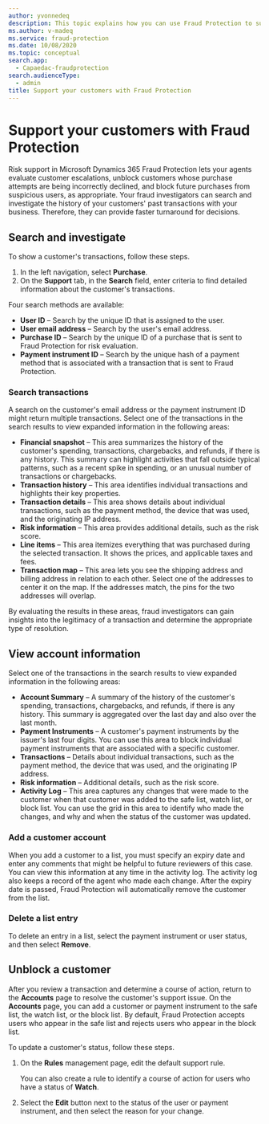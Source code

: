 ```yaml
---
author: yvonnedeq
description: This topic explains how you can use Fraud Protection to support your customers.
ms.author: v-madeq
ms.service: fraud-protection
ms.date: 10/08/2020
ms.topic: conceptual 
search.app: 
  - Capaedac-fraudprotection
search.audienceType:
  - admin
title: Support your customers with Fraud Protection
---
```


# Support your customers with Fraud Protection

Risk support in Microsoft Dynamics 365 Fraud Protection lets your agents evaluate customer escalations, unblock customers whose purchase attempts are being incorrectly declined, and block future purchases from suspicious users, as appropriate. Your fraud investigators can search and investigate the history of your customers' past transactions with your business. Therefore, they can provide faster turnaround for decisions.

## Search and investigate

To show a customer's transactions, follow these steps.

1. In the left navigation, select **Purchase**.
2. On the **Support** tab, in the **Search** field, enter criteria to find detailed information about the customer's transactions.

Four search methods are available:

- **User ID** – Search by the unique ID that is assigned to the user.
- **User email address** – Search by the user's email address.
- **Purchase ID** – Search by the unique ID of a purchase that is sent to Fraud Protection for risk evaluation.
- **Payment instrument ID** – Search by the unique hash of a payment method that is associated with a transaction that is sent to Fraud Protection.

### Search transactions

A search on the customer's email address or the payment instrument ID might return multiple transactions. Select one of the transactions in the search results to view expanded information in the following areas:

- **Financial snapshot** – This area summarizes the history of the customer's spending, transactions, chargebacks, and refunds, if there is any history. This summary can highlight activities that fall outside typical patterns, such as a recent spike in spending, or an unusual number of transactions or chargebacks.
- **Transaction history** – This area identifies individual transactions and highlights their key properties.
- **Transaction details** – This area shows details about individual transactions, such as the payment method, the device that was used, and the originating IP address.
- **Risk information** – This area provides additional details, such as the risk score.
- **Line items** – This area itemizes everything that was purchased during the selected transaction. It shows the prices, and applicable taxes and fees.
- **Transaction map** – This area lets you see the shipping address and billing address in relation to each other. Select one of the addresses to center it on the map. If the addresses match, the pins for the two addresses will overlap.

By evaluating the results in these areas, fraud investigators can gain insights into the legitimacy of a transaction and determine the appropriate type of resolution.

## View account information

Select one of the transactions in the search results to view expanded information in the following areas:

- **Account Summary** – A summary of the history of the customer's spending, transactions, chargebacks, and refunds, if there is any history. This summary is aggregated over the last day and also over the last month.
- **Payment Instruments** – A customer's payment instruments by the issuer's last four digits. You can use this area to block individual payment instruments that are associated with a specific customer.
- **Transactions** – Details about individual transactions, such as the payment method, the device that was used, and the originating IP address.
- **Risk information** – Additional details, such as the risk score.
- **Activity Log** – This area captures any changes that were made to the customer when that customer was added to the safe list, watch list, or block list. You can use the grid in this area to identify who made the changes, and why and when the status of the customer was updated.

### Add a customer account

When you add a customer to a list, you must specify an expiry date and enter any comments that might be helpful to future reviewers of this case. You can view this information at any time in the activity log. The activity log also keeps a record of the agent who made each change. After the expiry date is passed, Fraud Protection will automatically remove the customer from the list.

### Delete a list entry

To delete an entry in a list, select the payment instrument or user status, and then select **Remove**.

## Unblock a customer

After you review a transaction and determine a course of action, return to the **Accounts** page to resolve the customer's support issue. On the **Accounts** page, you can add a customer or payment instrument to the safe list, the watch list, or the block list. By default, Fraud Protection accepts users who appear in the safe list and rejects users who appear in the block list.

To update a customer's status, follow these steps.

1. On the **Rules** management page, edit the default support rule.

    You can also create a rule to identify a course of action for users who have a status of **Watch**.

1. Select the **Edit** button next to the status of the user or payment instrument, and then select the reason for your change.
